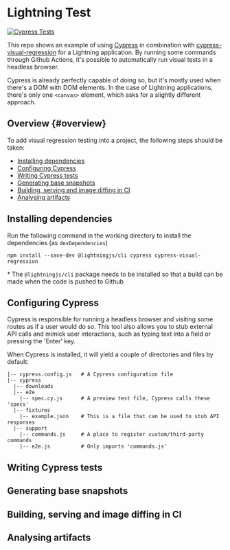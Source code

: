 # Lightning Test

[![Cypress Tests](https://github.com/robbertvancaem/lightning-cypress-test/actions/workflows/main.yml/badge.svg)](https://github.com/robbertvancaem/lightning-cypress-test/actions/workflows/main.yml)

This repo shows an example of using [Cypress](https://docs.cypress.io/) in combination with [cypress-visual-regression](https://github.com/mjhea0/cypress-visual-regression) for a Lightning application. By running some commands through Github Actions, it's possible to automatically run visual tests in a headless browser.

Cypress is already perfectly capable of doing so, but it's mostly used when there's a DOM with DOM elements. In the case of Lightning applications, there's only one `<canvas>` element, which asks for a slightly different approach.

## Overview {#overview}
To add visual regression testing into a project, the following steps should be taken:
- [Installing dependencies](#installing-dependencies)
- [Configuring Cypress](#configuring-cypress)
- [Writing Cypress tests](#writing-cypress-tests)
- [Generating base snapshots](#generating-base-snapshots)
- [Building, serving and image diffing in CI](#building-serving-and-image-diffing-in-ci)
- [Analysing artifacts](#analysingartifacts)

## Installing dependencies

Run the following command in the working directory to install the dependencies (as `devDependencies`)

`npm install --save-dev @lightningjs/cli cypress cypress-visual-regression`

\* The `@lightningjs/cli` package needs to be installed so that a build can be made when the code is pushed to Github

## Configuring Cypress
Cypress is responsible for running a headless browser and visiting some routes as if a user would do so. This tool also allows you to stub external API calls and mimick user interactions, such as typing text into a field or pressing the 'Enter' key.

When Cypress is installed, it will yield a couple of directories and files by default:
```
|-- cypress.config.js   # A Cypress configuration file
|-- cypress
  |-- downloads
  |-- e2e
    |-- spec.cy.js      # A preview test file, Cypress calls these 'specs'
  |-- fixtures
    |-- example.json    # This is a file that can be used to stub API responses
  |-- support
    |-- commands.js     # A place to register custom/third-party commands
    |-- e2e.js          # Only imports 'commands.js'
```

## Writing Cypress tests
## Generating base snapshots

## Building, serving and image diffing in CI

## Analysing artifacts

